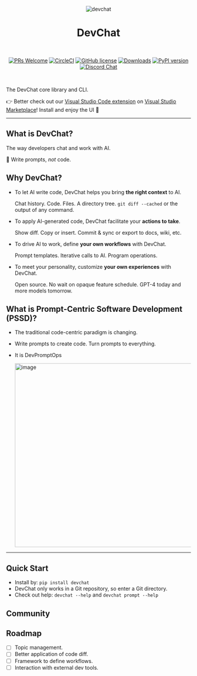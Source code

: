 <div align="center">

![devchat](https://github.com/covespace/devchat/assets/592493/f39979fe-fe32-410b-bf9d-2118ac8ea3d5)

# DevChat

<br>

[![PRs Welcome](https://img.shields.io/badge/PRs-welcome-brightgreen.svg?style=flat-square)](http://makeapullrequest.com)
[![CircleCI](https://circleci.com/gh/covespace/devchat/tree/main.svg?style=shield)](https://circleci.com/gh/covespace/devchat/tree/main)
[![GitHub license](https://img.shields.io/github/license/covespace/devchat.svg)](https://github.com/covespace/devchat/blob/main/LICENSE)
[![Downloads](https://pepy.tech/badge/devchat)](https://pepy.tech/project/devchat)
[![PyPI version](https://badge.fury.io/py/devchat.svg)](https://badge.fury.io/py/devchat)
[![Discord Chat](https://img.shields.io/discord/1106908489114206309?logo=discord)](https://discord.gg/9t3yrbBUXD)

</div>
<br>
<div align="left">

The DevChat core library and CLI.

:point_right: Better check out our [Visual Studio Code extension](https://github.com/covespace/devchat-vscode) on [Visual Studio Marketplace](https://marketplace.visualstudio.com/items?itemName=merico.devchat)! Install and enjoy the UI :clap:

***

## What is DevChat?

The way developers chat and work with AI.

:speech_balloon: Write prompts, _not_ code.

## Why DevChat?

- To let AI write code, DevChat helps you bring **the right context** to AI.
  
  Chat history. Code. Files. A directory tree. `git diff --cached` or the output of any command.

- To apply AI-generated code, DevChat facilitate your **actions to take**.

  Show diff. Copy or insert. Commit & sync or export to docs, wiki, etc.
  
- To drive AI to work, define **your own workflows** with DevChat.
  
  Prompt templates. Iterative calls to AI. Program operations.

- To meet your personality, customize **your own experiences** with DevChat.
  
  Open source. No wait on opaque feature schedule. GPT-4 today and more models tomorrow.
  
## What is Prompt-Centric Software Development (PSSD)?

- The traditional code-centric paradigm is changing.

- Write prompts to create code. Turn prompts to everything.

- It is DevPromptOps
  
  <img width="500" alt="image" src="https://github.com/covespace/devchat/assets/592493/e8e1215b-53b0-4473-ab00-0665d33f204a">


***

## Quick Start

- Install by: `pip install devchat`
- DevChat only works in a Git repository, so enter a Git directory.
- Check out help: `devchat --help` and `devchat prompt --help`
  
## Community

## Roadmap

  - [ ] Topic management.
  - [ ] Better application of code diff.
  - [ ] Framework to define workflows.
  - [ ] Interaction with external dev tools.
